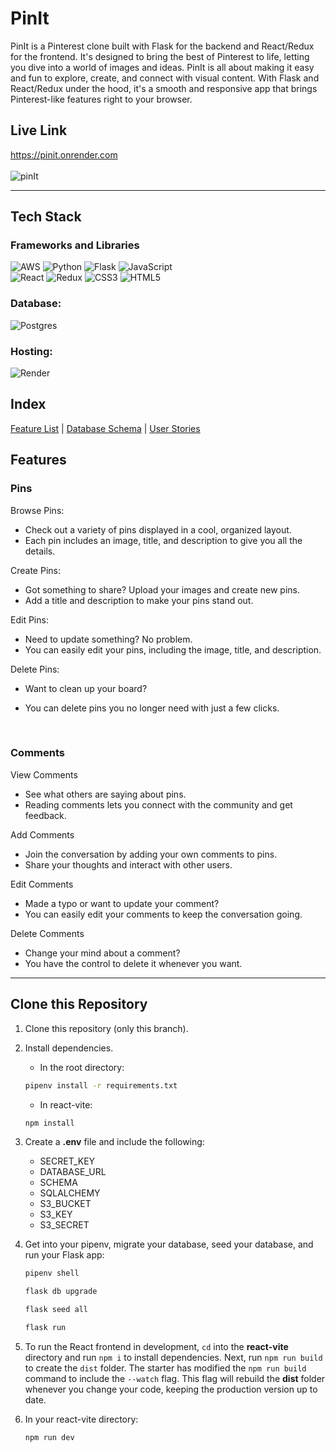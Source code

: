# PinIt

PinIt is a Pinterest clone built with Flask for the backend and React/Redux for the frontend. It's designed to bring the best of Pinterest to life, letting you dive into a world of images and ideas. PinIt is all about making it easy and fun to explore, create, and connect with visual content. With Flask and React/Redux under the hood, it's a smooth and responsive app that brings Pinterest-like features right to your browser.

## Live Link
https://pinit.onrender.com 
</br>
</br>
![pinIt](https://github.com/verofl/PinIt/assets/106299446/fbcb3d6b-b640-4299-905b-6fec9987c379)



---
## Tech Stack
### Frameworks and Libraries
![AWS](https://img.shields.io/badge/AWS-%23FF9900.svg?style=flat&logo=amazon-aws&logoColor=white&labelColor=%23384d48&color=%23384d48)
![Python](https://img.shields.io/badge/Python-%23323330.svg?style=flat&logo=python&logoColor=white&labelColor=%23384d48&color=%23384d48)
![Flask](https://img.shields.io/badge/Flask-%23000.svg?style=flat&logo=flask&logoColor=white&labelColor=%23384d48&color=%23384d48)
![JavaScript](https://img.shields.io/badge/Javascript-%23323330.svg?style=flat&logo=javascript&logoColor=white&labelColor=%23384d48&color=%23384d48)
</br>
![React](https://img.shields.io/badge/React-%2320232a.svg?style=flat&logo=react&logoColor=white&labelColor=%23384d48&color=%23384d48)
![Redux](https://img.shields.io/badge/Redux-%23593d88.svg?style=flat&logo=redux&logoColor=white&labelColor=%23384d48&color=%23384d48)
![CSS3](https://img.shields.io/badge/Css3-%231572B6.svg?style=flat&logo=css3&logoColor=white&labelColor=%23384d48&color=%23384d48)
![HTML5](https://img.shields.io/badge/Html5-%23E34F26.svg?style=flat&logo=html5&logoColor=white&labelColor=%23384d48&color=%23384d48)

### Database:
![Postgres](https://img.shields.io/badge/Postgres-%23316192.svg?style=flat&logo=postgresql&logoColor=white&labelColor=%23384d48&color=%23384d48)

### Hosting:
![Render](https://img.shields.io/badge/Render-%46E3B7.svg?style=flat&logo=render&logoColor=white&labelColor=%23384d48&color=%23384d48)


## Index
[Feature List](https://github.com/verofl/PinIt/wiki/Feature-List) | [Database Schema](https://github.com/verofl/PinIt/wiki/Database-Scema) | [User Stories](https://github.com/verofl/PinIt/wiki/User-Stories)


## Features


### Pins
Browse Pins:
* Check out a variety of pins displayed in a cool, organized layout.
* Each pin includes an image, title, and description to give you all the details.

Create Pins:
* Got something to share? Upload your images and create new pins. 
* Add a title and description to make your pins stand out.

Edit Pins:
* Need to update something? No problem. 
* You can easily edit your pins, including the image, title, and description.

Delete Pins:
* Want to clean up your board? 
* You can delete pins you no longer need with just a few clicks.

  </br>

### Comments
View Comments
* See what others are saying about pins. 
* Reading comments lets you connect with the community and get feedback.

Add Comments
* Join the conversation by adding your own comments to pins. 
* Share your thoughts and interact with other users.

Edit Comments
* Made a typo or want to update your comment? 
* You can easily edit your comments to keep the conversation going.

Delete Comments
* Change your mind about a comment? 
* You have the control to delete it whenever you want.

---
## Clone this Repository

1. Clone this repository (only this branch).

2. Install dependencies.

   * In the root directory:
   ```bash
   pipenv install -r requirements.txt
   ```
   * In react-vite:
   ```bash
   npm install
   ```

3. Create a __.env__ file and include the following:
   * SECRET_KEY
   * DATABASE_URL
   * SCHEMA
   * SQLALCHEMY
   * S3_BUCKET
   * S3_KEY
   * S3_SECRET

7. Get into your pipenv, migrate your database, seed your database, and run your
   Flask app:

   ```bash
   pipenv shell
   ```

   ```bash
   flask db upgrade
   ```

   ```bash
   flask seed all
   ```

   ```bash
   flask run
   ```


8. To run the React frontend in development, `cd` into the __react-vite__
   directory and run `npm i` to install dependencies. Next, run `npm run build`
   to create the `dist` folder. The starter has modified the `npm run build`
   command to include the `--watch` flag. This flag will rebuild the __dist__
   folder whenever you change your code, keeping the production version up to
   date.

9. In your react-vite directory:
    ```bash
    npm run dev
    ```
